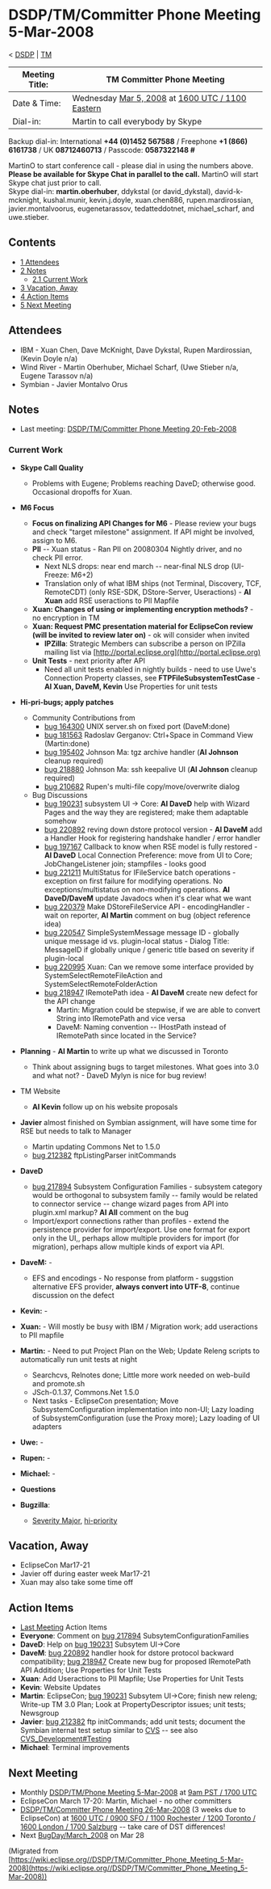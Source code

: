

DSDP/TM/Committer Phone Meeting 5-Mar-2008
==========================================

< [DSDP](./DSDP "DSDP")‎ | [TM](./DSDP/TM "DSDP/TM")

| Meeting Title: | **TM Committer Phone Meeting** |
| --- | --- |
| Date & Time: | Wednesday [Mar 5, 2008](./index.php?title=Mar_5,_2008&action=edit&redlink=1 "Mar 5, 2008 (page does not exist)") at [1600 UTC / 1100 Eastern](http://www.timeanddate.com/worldclock/meetingdetails.html?year=2008&month=3&day=5&hour=16&min=00&sec=0&p1=224&p2=159&p3=250&p4=136&p5=223&iv=1800) |
| Dial-in: | Martin to call everybody by Skype |

Backup dial-in: International **+44 (0)1452 567588** / Freephone **+1 (866) 6161738** / UK **08712460713** / Passcode: **0587322148 #**

MartinO to start conference call - please dial in using the numbers above.  
**Please be available for Skype Chat in parallel to the call.** MartinO will start Skype chat just prior to call.  
Skype dial-in: **martin.oberhuber**, ddykstal (or david\_dykstal), david-k-mcknight, kushal.munir, kevin.j.doyle, xuan.chen886, rupen.mardirossian, javier.montalvoorus, eugenetarassov, tedatteddotnet, michael\_scharf, and uwe.stieber.  

Contents
--------

*   [1 Attendees](#Attendees)
*   [2 Notes](#Notes)
    *   [2.1 Current Work](#Current-Work)
*   [3 Vacation, Away](#Vacation.2C-Away)
*   [4 Action Items](#Action-Items)
*   [5 Next Meeting](#Next-Meeting)

Attendees
---------

*   IBM - Xuan Chen, Dave McKnight, Dave Dykstal, Rupen Mardirossian, (Kevin Doyle n/a)
*   Wind River - Martin Oberhuber, Michael Scharf, (Uwe Stieber n/a, Eugene Tarassov n/a)
*   Symbian - Javier Montalvo Orus

Notes
-----

*   Last meeting: [DSDP/TM/Committer Phone Meeting 20-Feb-2008](./DSDP/TM/Committer_Phone_Meeting_20-Feb-2008 "DSDP/TM/Committer Phone Meeting 20-Feb-2008")

### Current Work

*   **Skype Call Quality**
    *   Problems with Eugene; Problems reaching DaveD; otherwise good. Occasional dropoffs for Xuan.
*   **M6 Focus**
    *   **Focus on finalizing API Changes for M6** \- Please review your bugs and check "target milestone" assignment. If API might be involved, assign to M6.
    *   **PII** \-\- Xuan status - Ran PII on 20080304 Nightly driver, and no check PII error.
        *   Next NLS drops: near end march -- near-final NLS drop (UI-Freeze: M6+2)
        *   Translation only of what IBM ships (not Terminal, Discovery, TCF, RemoteCDT) (only RSE-SDK, DStore-Server, Useractions) - **AI Xuan** add RSE useractions to PII Mapfile
    *   **Xuan: Changes of using or implementing encryption methods?** \- no encryption in TM
    *   **Xuan: Request PMC presentation material for EclipseCon review (will be invited to review later on)** \- ok will consider when invited
        *   **IPZilla**: Strategic Members can subscribe a person on IPZilla mailing list via [http://portal.eclipse.org](http://portal.eclipse.org)
    *   **Unit Tests** \- next priority after API
        *   Need all unit tests enabled in nightly builds - need to use Uwe's Connection Property classes, see **FTPFileSubsystemTestCase** \- **AI Xuan, DaveM, Kevin** Use Properties for unit tests
*   **Hi-pri-bugs; apply patches**
    *   Community Contributions from
        *   [bug 164300](https://bugs.eclipse.org/bugs/show_bug.cgi?id=164300) UNIX server.sh on fixed port (DaveM:done)
        *   [bug 181563](https://bugs.eclipse.org/bugs/show_bug.cgi?id=181563) Radoslav Gerganov: Ctrl+Space in Command View (Martin:done)
        *   [bug 195402](https://bugs.eclipse.org/bugs/show_bug.cgi?id=195402) Johnson Ma: tgz archive handler (**AI Johnson** cleanup required)
        *   [bug 218880](https://bugs.eclipse.org/bugs/show_bug.cgi?id=218880) Johnson Ma: ssh keepalive UI (**AI Johnson** cleanup required)
        *   [bug 210682](https://bugs.eclipse.org/bugs/show_bug.cgi?id=210682) Rupen's multi-file copy/move/overwrite dialog
    *   Bug Discussions
        *   [bug 190231](https://bugs.eclipse.org/bugs/show_bug.cgi?id=190231) subsystem UI -> Core: **AI DaveD** help with Wizard Pages and the way they are registered; make them adaptable somehow
        *   [bug 220892](https://bugs.eclipse.org/bugs/show_bug.cgi?id=220892) reving down dstore protocol version - **AI DaveM** add a Handler Hook for registering handshake handler / error handler
        *   [bug 197167](https://bugs.eclipse.org/bugs/show_bug.cgi?id=197167) Callback to know when RSE model is fully restored - **AI DaveD** Local Connection Preference: move from UI to Core; JobChangeListener join; stampfiles - looks good
        *   [bug 221211](https://bugs.eclipse.org/bugs/show_bug.cgi?id=221211) MultiStatus for IFileService batch operations - exception on first failure for modifying operations. No exceptions/multistatus on non-modifying operations. **AI DaveD/DaveM** update Javadocs when it's clear what we want
        *   [bug 220379](https://bugs.eclipse.org/bugs/show_bug.cgi?id=220379) Make DStoreFileService API - encodingHandler - wait on reporter, **AI Martin** comment on bug (object reference idea)
        *   [bug 220547](https://bugs.eclipse.org/bugs/show_bug.cgi?id=220547) SimpleSystemMessage message ID - globally unique message id vs. plugin-local status - Dialog Title: MessageID if globally unique / generic title based on severity if plugin-local
        *   [bug 220995](https://bugs.eclipse.org/bugs/show_bug.cgi?id=220995) Xuan: Can we remove some interface provided by SystemSelectRemoteFileAction and SystemSelectRemoteFolderAction
        *   [bug 218947](https://bugs.eclipse.org/bugs/show_bug.cgi?id=218947) IRemotePath idea - **AI DaveM** create new defect for the API change
            *   Martin: Migration could be stepwise, if we are able to convert String into IRemotePath and vice versa
            *   DaveM: Naming convention -- IHostPath instead of IRemotePath since located in the Service?

*   **Planning** \- **AI Martin** to write up what we discussed in Toronto
    *   Think about assigning bugs to target milestones. What goes into 3.0 and what not? - DaveD Mylyn is nice for bug review!
*   TM Website
    *   **AI Kevin** follow up on his website proposals
*   **Javier** almost finished on Symbian assignment, will have some time for RSE but needs to talk to Manager
    *   Martin updating Commons Net to 1.5.0
    *   [bug 212382](https://bugs.eclipse.org/bugs/show_bug.cgi?id=212382) ftpListingParser initCommands
*   **DaveD**
    *   [bug 217894](https://bugs.eclipse.org/bugs/show_bug.cgi?id=217894) Subsystem Configuration Families - subsystem category would be orthogonal to subsystem family -- family would be related to connector service -- change wizard pages from API into plugin.xml markup? **AI All** comment on the bug
    *   Import/export connections rather than profiles - extend the persistence provider for import/export. Use one format for export only in the UI,, perhaps allow multiple providers for import (for migration), perhaps allow multiple kinds of export via API.
*   **DaveM:** -
    *   EFS and encodings - No response from platform - suggstion alternative EFS provider, **always convert into UTF-8**, continue discussion on the defect
*   **Kevin:** -
*   **Xuan:** \- Will mostly be busy with IBM / Migration work; add useractions to PII mapfile
*   **Martin:** \- Need to put Project Plan on the Web; Update Releng scripts to automatically run unit tests at night
    *   Searchcvs, Relnotes done; Little more work needed on web-build and promote.sh
    *   JSch-0.1.37, Commons.Net 1.5.0
    *   Next tasks - EclipseCon presentation; Move SubsystemConfiguration implementation into non-UI; Lazy loading of SubsystemConfiguration (use the Proxy more); Lazy loading of UI adapters
*   **Uwe:** -
*   **Rupen:** -
*   **Michael:** -
*   **Questions**

*   **Bugzilla**:
    *   [Severity Major](https://bugs.eclipse.org/bugs/buglist.cgi?query_format=advanced&classification=DSDP&product=Target+Management&bug_status=UNCONFIRMED&bug_status=NEW&bug_status=ASSIGNED&bug_status=REOPENED&bug_severity=blocker&bug_severity=critical&bug_severity=major&cmdtype=doit), [hi-priority](https://bugs.eclipse.org/bugs/buglist.cgi?query_format=advanced&classification=DSDP&product=Target+Management&bug_status=UNCONFIRMED&bug_status=NEW&bug_status=ASSIGNED&bug_status=REOPENED&cmdtype=doit&field0-0-0=priority&type0-0-0=regexp&value0-0-0=P%5B12%5D&field0-0-1=bug_severity&type0-0-1=regexp&value0-0-1=blocker%7Ccritical%7Cmajor)

Vacation, Away
--------------

*   EclipseCon Mar17-21
*   Javier off during easter week Mar17-21
*   Xuan may also take some time off

Action Items
------------

*   [Last Meeting](./DSDP/TM/Committer_Phone_Meeting_20-Feb-2008#Action_Items "DSDP/TM/Committer Phone Meeting 20-Feb-2008") Action Items
*   **Everyone**: Comment on [bug 217894](https://bugs.eclipse.org/bugs/show_bug.cgi?id=217894) SubsytemConfigurationFamilies
*   **DaveD**: Help on [bug 190231](https://bugs.eclipse.org/bugs/show_bug.cgi?id=190231) Subsytem UI->Core
*   **DaveM**: [bug 220892](https://bugs.eclipse.org/bugs/show_bug.cgi?id=220892) handler hook for dstore protocol backward compatibility; [bug 218947](https://bugs.eclipse.org/bugs/show_bug.cgi?id=218947) Create new bug for proposed IRemotePath API Addition; Use Properties for Unit Tests
*   **Xuan**: Add Useractions to PII Mapfile; Use Properties for Unit Tests
*   **Kevin**: Website Updates
*   **Martin**: EclipseCon; [bug 190231](https://bugs.eclipse.org/bugs/show_bug.cgi?id=190231) Subsytem UI->Core; finish new releng; Write-up TM 3.0 Plan; Look at PropertyDescriptor issues; unit tests; Newsgroup
*   **Javier**: [bug 212382](https://bugs.eclipse.org/bugs/show_bug.cgi?id=212382) ftp initCommands; add unit tests; document the Symbian internal test setup similar to [CVS](https://bugs.eclipse.org/bugs/show_bug.cgi?id=204138#c20) \-\- see also [CVS_Development#Testing](./CVS_Development#Testing "CVS Development")
*   **Michael**: Terminal improvements

Next Meeting
------------

*   Monthly [DSDP/TM/Phone Meeting 5-Mar-2008](./DSDP/TM/Phone_Meeting_5-Mar-2008 "DSDP/TM/Phone Meeting 5-Mar-2008") at [9am PST / 1700 UTC](http://www.timeanddate.com/worldclock/fixedtime.html?month=3&day=5&year=2008&hour=16&min=00&sec=0&p1=0)
*   EclipseCon March 17-20: Martin, Michael - no other committers
*   [DSDP/TM/Committer Phone Meeting 26-Mar-2008](./DSDP/TM/Committer_Phone_Meeting_26-Mar-2008 "DSDP/TM/Committer Phone Meeting 26-Mar-2008") (3 weeks due to EclipseCon) at [1600 UTC / 0900 SFO / 1100 Rochester / 1200 Toronto / 1600 London / 1700 Salzburg](http://www.timeanddate.com/worldclock/meetingdetails.html?year=2008&month=3&day=26&hour=16&min=00&sec=0&p1=224&p2=159&p3=250&p4=136&p5=223&iv=1800) \-\- take care of DST differences!
*   Next [BugDay/March_2008](./BugDay/March_2008 "BugDay/March 2008") on Mar 28


(Migrated from [https://wiki.eclipse.org//DSDP/TM/Committer_Phone_Meeting_5-Mar-2008](https://wiki.eclipse.org//DSDP/TM/Committer_Phone_Meeting_5-Mar-2008))